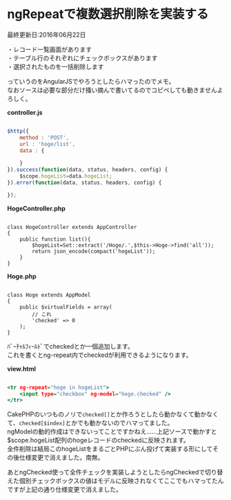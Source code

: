 # ngRepeatで複数選択削除を実装する
最終更新日:2016年06月22日

  
・レコード一覧画面があります  
・テーブル行のそれぞれにチェックボックスがあります  
・選択されたものを一括削除します  
  
っていうのをAngularJSでやろうとしたらハマったのでメモ。  
なおソースは必要な部分だけ掻い摘んで書いてるのでコピペしても動きませんよろしく。  
  
**controller.js**  
``` js:controller.js

$http({
	method : 'POST',
	url : 'hoge/list',
	data : {
		
	}
}).success(function(data, status, headers, config) {
	$scope.hogeList=data.hogeList;
}).error(function(data, status, headers, config) {

});

```  
  
**HogeController.php**  
``` php:HogeController.php

class HogeController extends AppController
{
	public function list(){
		$hogeList=Set::extract('/Hoge/.',$this->Hoge->find('all'));
		return json_encode(compact('hogeList'));
	}
}

```  
  
**Hoge.php**  
``` php:Hoge.php

class Hoge extends AppModel
{
	public $virtualFields = array(
		// これ
        'checked' => 0
	);
}

```  
  
ﾊﾞｰﾁｬﾙﾌｨｰﾙﾄﾞでcheckedとか一個追加します。  
これを書くとng-repeat内でcheckedが利用できるようになります。  
  
**view.html**  
``` html:view.html

<tr ng-repeat="hoge in hogeList">
	<input type="checkbox" ng-model="hoge.checked" />
</tr>

```  
  
CakePHPのいつものノリで`checked[]`とか作ろうとしたら動かなくて動かなくて、`checked[$index]`とかでも動かないのでハマってました。  
ngModelの動的作成はできないってことですかねえ……上記ソースで動かすと$scope.hogeList配列のhogeレコードのcheckedに反映されます。  
全件削除は結局このhogeListをまるごとPHPにぶん投げて実装する形にしてその後仕様変更で消えました。南無。  
  
あとngChecked使って全件チェックを実装しようとしたらngCheckedで切り替えた個別チェックボックスの値はモデルに反映されなくてここでもハマってたんですが上記の通り仕様変更で消えました。  
